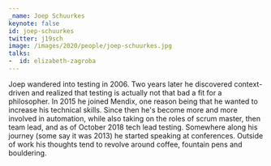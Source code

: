 ```yaml
---
_name: Joep Schuurkes
keynote: false
id: joep-schuurkes
twitter: j19sch
image: /images/2020/people/joep-schuurkes.jpg
talks:
-  id: elizabeth-zagroba
---
```

Joep wandered into testing in 2006. Two years later he discovered context-driven and realized that testing is actually not that bad a fit for a philosopher. In 2015 he joined Mendix, one reason being that he wanted to increase his technical skills. Since then he's become more and more involved in automation, while also taking on the roles of scrum master, then team lead, and as of October 2018 tech lead testing. Somewhere along his journey (some say it was 2013) he started speaking at conferences. Outside of work his thoughts tend to revolve around coffee, fountain pens and bouldering.